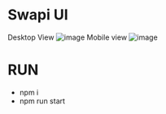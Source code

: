 # Swapi UI
Desktop View
![image](https://github.com/kapit4n/swapi-ui-ts/assets/277572/899bd668-50db-4799-8165-3dd3cd18d255)
Mobile view
![image](https://github.com/kapit4n/swapi-ui-ts/assets/277572/40f209ed-c3a1-4f01-91fe-774bf1c415dd)


# RUN
- npm i
- npm run start
